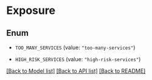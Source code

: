 # Exposure

## Enum


* `TOO_MANY_SERVICES` (value: `"too-many-services"`)

* `HIGH_RISK_SERVICES` (value: `"high-risk-services"`)


[[Back to Model list]](../README.md#documentation-for-models) [[Back to API list]](../README.md#documentation-for-api-endpoints) [[Back to README]](../README.md)


